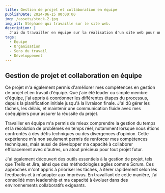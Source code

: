 ```yaml
---
title: Gestion de projet et collaboration en équipe 
publishDate: 2024-06-15 00:00:00
img: /assets/stock-2.jpg
img_alt: Stéphane qui travaille sur le site web.
description: |
  J'ai du travailler en équipe sur la réalisation d'un site web pour un évenement culturelle.
tags:
  - Équipe 
  - Organisation
  - Sens du travail
  - Développement
---
```


## Gestion de projet et collaboration en équipe

Ce projet m'a également permis d'améliorer mes compétences en gestion de projet et en travail d'équipe. Que j'aie été leader ou simple membre d'équipe, j'ai appris à coordonner les différentes étapes du processus, depuis la planification initiale jusqu'à la livraison finale. J'ai dû gérer les tâches, les délais, et maintenir une communication fluide avec mes coéquipiers pour assurer la réussite du projet.

Travailler en équipe m'a permis de mieux comprendre la gestion du temps et la résolution de problèmes en temps réel, notamment lorsque nous étions confrontés à des défis techniques ou des divergences d'opinion. Cette expérience m'a non seulement permis de renforcer mes compétences techniques, mais aussi de développer ma capacité à collaborer efficacement avec d'autres, un atout précieux pour tout projet futur.

J'ai également découvert des outils essentiels à la gestion de projet, tels que Trello et Jira, ainsi que des méthodologies agiles comme Scrum. Ces approches m'ont appris à prioriser les tâches, à itérer rapidement selon les feedbacks et à m'adapter aux imprévus. En travaillant de cette manière, j'ai consolidé mon leadership et ma capacité à évoluer dans des environnements collaboratifs exigeants.
